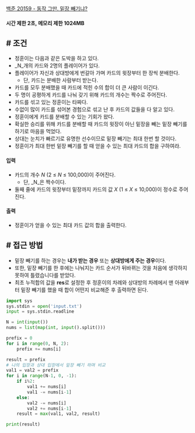 
[백준 20159 - 동작 그만. 밑장 빼기냐?](https://www.acmicpc.net/problem/20159)

#### **시간 제한 2초, 메모리 제한 1024MB**

## **# 조건**

- 정훈이는 다음과 같은 도박을 하고 있다.
- _N_개의 카드와 2명의 플레이어가 있다. 
- 플레이어가 자신과 상대방에게 번갈아 가며 카드의 윗장부터 한 장씩 분배한다. 
	- 단, 카드는 분배한 사람부터 받는다. 
- 카드를 모두 분배했을 때 카드에 적힌 수의 합이 더 큰 사람이 이긴다. 
- 두 명이 공평하게 카드를 나눠 갖기 위해 카드의 개수는 짝수로 주어진다.
- 카드를 섞고 있는 정훈이는 타짜다. 
- 수없이 많이 카드를 섞어본 경험으로 섞고 난 후 카드의 값들을 다 알고 있다. 
- 정훈이에게 카드를 분배할 수 있는 기회가 왔다. 
- 확실한 승리를 위해 카드를 분배할 때 카드의 윗장이 아닌 밑장을 빼는 밑장 빼기를 하기로 마음을 먹었다. 
- 상대는 눈치가 빠르기로 유명한 선수이므로 밑장 빼기는 최대 한번 할 것이다.
- 정훈이가 최대 한번 밑장 빼기를 할 때 얻을 수 있는 최대 카드의 합을 구하여라.

#### **입력**
- 카드의 개수 _N_ (2 ≤ _N_ ≤ 100,000)이 주어진다. 
	- 단, _N_은 짝수이다.
- 둘째 줄에 카드의 윗장부터 밑장까지 카드의 값 _X_ (1 ≤ _X_ ≤ 10,000)이 정수로 주어진다.

#### **출력**
- 정훈이가 얻을 수 있는 최대 카드 값의 합을 출력한다.


## **# 접근 방법**

- 밑장 빼기를 하는 경우는 **내가 받는 경우** 또는 **상대방에게 주는 경우**이다. 
- 또한, 밑장 빼기를 한 후에는 나눠지는 카드 순서가 뒤바뀌는 것을 처음에 생각하지 못하여 틀렸습니다를 받았다.
- 최초 누적합의 값을 **res**로 설정한 후 정훈이의 차례와 상대방의 차례에서 맨 아래부터 밑장 빼기를 했을 때 합이 어떤지 비교해준 후 출력하면 된다.



```python
import sys
sys.stdin = open('input.txt')
input = sys.stdin.readline

N = int(input())
nums = list(map(int, input().split()))

prefix = 0
for i in range(0, N, 2):
    prefix += nums[i]

result = prefix
# 나의 입장과 상대 입장에서 밑장 빼기 하며 비교
val1 = val2 = prefix
for i in range(N-1, 0, -1):
    if i%2:
        val1 += nums[i]
        val1 -= nums[i-1]
    else:
        val2 -= nums[i]
        val2 += nums[i-1]
    result = max(val1, val2, result)

print(result)
```
